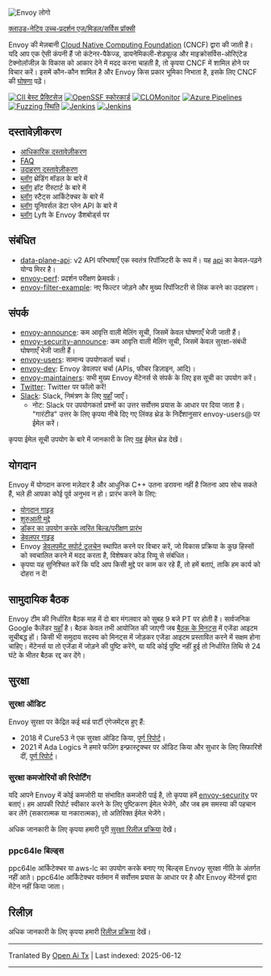 ![Envoy लोगो](https://github.com/envoyproxy/artwork/blob/main/PNG/Envoy_Logo_Final_PANTONE.png)

[क्लाउड-नेटिव उच्च-प्रदर्शन एज/मिडल/सर्विस प्रॉक्सी](https://www.envoyproxy.io/)

Envoy की मेज़बानी [Cloud Native Computing Foundation](https://cncf.io) (CNCF) द्वारा की जाती है। यदि आप एक ऐसी कंपनी हैं जो कंटेनर-पैकेज्ड, डायनेमिकली-शेड्यूल्ड और माइक्रोसर्विस-ओरिएंटेड टेक्नोलॉजीज़ के विकास को आकार देने में मदद करना चाहती है, तो कृपया CNCF में शामिल होने पर विचार करें। इसमें कौन-कौन शामिल है और Envoy किस प्रकार भूमिका निभाता है, इसके लिए CNCF की
[घोषणा](https://www.cncf.io/blog/2017/09/13/cncf-hosts-envoy/) पढ़ें।

[![CII बेस्ट प्रैक्टिसेज](https://bestpractices.coreinfrastructure.org/projects/1266/badge)](https://bestpractices.coreinfrastructure.org/projects/1266)
[![OpenSSF स्कोरकार्ड](https://api.securityscorecards.dev/projects/github.com/envoyproxy/envoy/badge)](https://securityscorecards.dev/viewer/?uri=github.com/envoyproxy/envoy)
[![CLOMonitor](https://img.shields.io/endpoint?url=https://clomonitor.io/api/projects/cncf/envoy/badge)](https://clomonitor.io/projects/cncf/envoy)
[![Azure Pipelines](https://dev.azure.com/cncf/envoy/_apis/build/status/11?branchName=main)](https://dev.azure.com/cncf/envoy/_build/latest?definitionId=11&branchName=main)
[![Fuzzing स्थिति](https://oss-fuzz-build-logs.storage.googleapis.com/badges/envoy.svg)](https://bugs.chromium.org/p/oss-fuzz/issues/list?sort=-opened&can=1&q=proj:envoy)
[![Jenkins](https://powerci.osuosl.org/buildStatus/icon?job=build-envoy-static-master&subject=ppc64le%20build)](https://powerci.osuosl.org/job/build-envoy-static-master/)
[![Jenkins](https://ibmz-ci.osuosl.org/buildStatus/icon?job=Envoy_IBMZ_CI&subject=s390x%20build)](https://ibmz-ci.osuosl.org/job/Envoy_IBMZ_CI/)

## दस्तावेज़ीकरण

* [आधिकारिक दस्तावेज़ीकरण](https://www.envoyproxy.io/)
* [FAQ](https://www.envoyproxy.io/docs/envoy/latest/faq/overview)
* [उदाहरण दस्तावेज़ीकरण](https://github.com/envoyproxy/examples/)
* [ब्लॉग](https://medium.com/@mattklein123/envoy-threading-model-a8d44b922310) थ्रेडिंग मॉडल के बारे में
* [ब्लॉग](https://medium.com/@mattklein123/envoy-hot-restart-1d16b14555b5) हॉट रीस्टार्ट के बारे में
* [ब्लॉग](https://medium.com/@mattklein123/envoy-stats-b65c7f363342) स्टैट्स आर्किटेक्चर के बारे में
* [ब्लॉग](https://medium.com/@mattklein123/the-universal-data-plane-api-d15cec7a) यूनिवर्सल डेटा प्लेन API के बारे में
* [ब्लॉग](https://medium.com/@mattklein123/lyfts-envoy-dashboards-5c91738816b1) Lyft के Envoy डैशबोर्ड्स पर

## संबंधित

* [data-plane-api](https://github.com/envoyproxy/data-plane-api): v2 API परिभाषाएँ एक स्वतंत्र
  रिपॉजिटरी के रूप में। यह [api](api/) का केवल-पढ़ने योग्य मिरर है।
* [envoy-perf](https://github.com/envoyproxy/envoy-perf): प्रदर्शन परीक्षण फ्रेमवर्क।
* [envoy-filter-example](https://github.com/envoyproxy/envoy-filter-example): नए फिल्टर जोड़ने और मुख्य रिपॉजिटरी से लिंक करने का उदाहरण।

## संपर्क

* [envoy-announce](https://groups.google.com/forum/#!forum/envoy-announce): कम आवृत्ति वाली मेलिंग
  सूची, जिसमें केवल घोषणाएँ भेजी जाती हैं।
* [envoy-security-announce](https://groups.google.com/forum/#!forum/envoy-security-announce): कम आवृत्ति वाली मेलिंग
  सूची, जिसमें केवल सुरक्षा-संबंधी घोषणाएँ भेजी जाती हैं।
* [envoy-users](https://groups.google.com/forum/#!forum/envoy-users): सामान्य उपयोगकर्ता चर्चा।
* [envoy-dev](https://groups.google.com/forum/#!forum/envoy-dev): Envoy डेवलपर चर्चा (APIs,
  फीचर डिज़ाइन, आदि)।
* [envoy-maintainers](https://groups.google.com/forum/#!forum/envoy-maintainers): सभी मुख्य Envoy मेंटेनर्स से संपर्क के लिए इस सूची का उपयोग करें।
* [Twitter](https://twitter.com/EnvoyProxy/): Twitter पर फॉलो करें!
* [Slack](https://envoyproxy.slack.com/): Slack, निमंत्रण के लिए [यहाँ](https://communityinviter.com/apps/envoyproxy/envoy) जाएँ।
  * नोट: Slack पर उपयोगकर्ता प्रश्नों का उत्तर सर्वोत्तम प्रयास के आधार पर दिया जाता है। "गारंटीड" उत्तर के लिए कृपया नीचे दिए गए लिंक्ड थ्रेड के निर्देशानुसार envoy-users@ पर ईमेल करें।

कृपया ईमेल सूची उपयोग के बारे में जानकारी के लिए [यह](https://groups.google.com/forum/#!topic/envoy-announce/l9zjYsnS3TY) ईमेल थ्रेड देखें।

## योगदान

Envoy में योगदान करना मज़ेदार है और आधुनिक C++ उतना डरावना नहीं है जितना आप सोच सकते हैं, भले ही आपका कोई पूर्व अनुभव न हो। प्रारंभ करने के लिए:

* [योगदान गाइड](CONTRIBUTING.md)
* [शुरुआती मुद्दे](https://github.com/envoyproxy/envoy/issues?q=is%3Aopen+is%3Aissue+label%3Abeginner)
* [डॉकर का उपयोग करके त्वरित बिल्ड/परीक्षण प्रारंभ](ci#building-and-running-tests-as-a-developer)
* [डेवलपर गाइड](DEVELOPER.md)
* Envoy [डेवलपमेंट सपोर्ट टूलचेन](https://github.com/envoyproxy/envoy/blob/main/support/README.md) स्थापित करने पर विचार करें, जो विकास प्रक्रिया के कुछ हिस्सों को स्वचालित करने में मदद करता है, विशेषकर कोड रिव्यू से संबंधित।
* कृपया यह सुनिश्चित करें कि यदि आप किसी मुद्दे पर काम कर रहे हैं, तो हमें बताएं, ताकि हम कार्य को दोहरा न दें!

## सामुदायिक बैठक

Envoy टीम की निर्धारित बैठक माह में दो बार मंगलवार को सुबह 9 बजे PT पर होती है। सार्वजनिक
Google कैलेंडर [यहाँ](https://goo.gl/PkDijT) है। बैठक केवल तभी आयोजित की जाएगी
जब [बैठक के मिनट्स](https://goo.gl/5Cergb) में एजेंडा आइटम सूचीबद्ध हों। किसी भी समुदाय सदस्य को
मिनट्स में जोड़कर एजेंडा आइटम प्रस्तावित करने में सक्षम होना चाहिए। मेंटेनर्स या तो
एजेंडा में जोड़ने की पुष्टि करेंगे, या यदि कोई पुष्टि नहीं हुई तो निर्धारित तिथि से 24 घंटे के भीतर बैठक रद्द कर देंगे।

## सुरक्षा

### सुरक्षा ऑडिट

Envoy सुरक्षा पर केंद्रित कई थर्ड पार्टी एंगेजमेंट्स हुए हैं:
* 2018 में Cure53 ने एक सुरक्षा ऑडिट किया, [पूर्ण रिपोर्ट](https://raw.githubusercontent.com/envoyproxy/envoy/main/docs/security/audit_cure53_2018.pdf)।
* 2021 में Ada Logics ने हमारे फज़िंग इन्फ्रास्ट्रक्चर पर ऑडिट किया और सुधार के लिए सिफारिशें दीं, [पूर्ण रिपोर्ट](https://raw.githubusercontent.com/envoyproxy/envoy/main/docs/security/audit_fuzzer_adalogics_2021.pdf)।

### सुरक्षा कमजोरियों की रिपोर्टिंग

यदि आपने Envoy में कोई कमजोरी या संभावित कमजोरी पाई है, तो कृपया हमें
[envoy-security](mailto:envoy-security@googlegroups.com) पर बताएं। हम आपकी रिपोर्ट स्वीकार करने के लिए पुष्टिकरण ईमेल भेजेंगे, और जब हम समस्या की पहचान कर लेंगे (सकारात्मक या नकारात्मक), तो अतिरिक्त ईमेल भेजेंगे।

अधिक जानकारी के लिए कृपया हमारी पूरी [सुरक्षा रिलीज़ प्रक्रिया](https://raw.githubusercontent.com/envoyproxy/envoy/main/SECURITY.md) देखें।

### ppc64le बिल्ड्स

ppc64le आर्किटेक्चर या aws-lc का उपयोग करके बनाए गए बिल्ड्स Envoy सुरक्षा नीति के अंतर्गत नहीं आते। ppc64le आर्किटेक्चर वर्तमान में सर्वोत्तम प्रयास के आधार पर है और Envoy मेंटेनर्स द्वारा मेंटेन नहीं किया जाता।

## रिलीज़

अधिक जानकारी के लिए कृपया हमारी [रिलीज़ प्रक्रिया](https://github.com/envoyproxy/envoy/blob/main/RELEASES.md) देखें।


---

Tranlated By [Open Ai Tx](https://github.com/OpenAiTx/OpenAiTx) | Last indexed: 2025-06-12

---